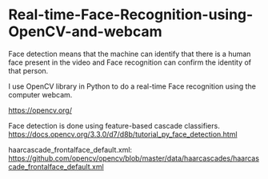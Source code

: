 # Real-time-Face-Recognition-using-OpenCV-and-webcam

Face detection means that the machine can identify that there is a human face present in the video and Face recognition can confirm the identity of that person. 

I use OpenCV library in Python to do a real-time Face recognition using the computer webcam.


https://opencv.org/

Face detection is done using feature-based cascade classifiers.
https://docs.opencv.org/3.3.0/d7/d8b/tutorial_py_face_detection.html

haarcascade_frontalface_default.xml: 
https://github.com/opencv/opencv/blob/master/data/haarcascades/haarcascade_frontalface_default.xml



